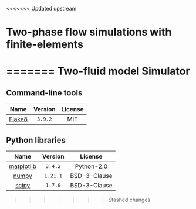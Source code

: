 <<<<<<< Updated upstream
# Two-phase flow simulations with finite-elements 
=======
Two-fluid model Simulator
=======================

Command-line tools
------------------

| Name                                                    | Version      | License      |
|:-------------------------------------------------------:|:------------:|:------------:|
| [Flake8](http://flake8.pycqa.org)                       | `3.9.2`      | MIT          |


Python libraries
----------------

| Name                                                                      | Version  | License      |
|:-------------------------------------------------------------------------:|:--------:|:------------:|
| [matplotlib](http://matplotlib.org)                                       | `3.4.2`  | Python-2.0   |
| [numpy](http://www.numpy.org)                                             | `1.21.1` | BSD-3-Clause |
| [scipy](https://www.scipy.org)                                            | `1.7.0`  | BSD-3-Clause |
>>>>>>> Stashed changes
